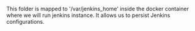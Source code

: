 This folder is mapped to '/var/jenkins_home' inside the docker container where we will run jenkins instance. It allows us to persist Jenkins configurations.
